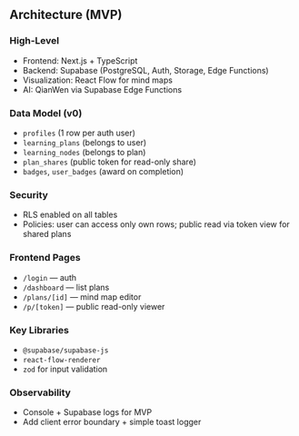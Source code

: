 ## Architecture (MVP)

### High-Level
- Frontend: Next.js + TypeScript
- Backend: Supabase (PostgreSQL, Auth, Storage, Edge Functions)
- Visualization: React Flow for mind maps
- AI: QianWen via Supabase Edge Functions

### Data Model (v0)
- `profiles` (1 row per auth user)
- `learning_plans` (belongs to user)
- `learning_nodes` (belongs to plan)
- `plan_shares` (public token for read-only share)
- `badges`, `user_badges` (award on completion)

### Security
- RLS enabled on all tables
- Policies: user can access only own rows; public read via token view for shared plans

### Frontend Pages
- `/login` — auth
- `/dashboard` — list plans
- `/plans/[id]` — mind map editor
- `/p/[token]` — public read-only viewer

### Key Libraries
- `@supabase/supabase-js`
- `react-flow-renderer`
- `zod` for input validation

### Observability
- Console + Supabase logs for MVP
- Add client error boundary + simple toast logger

